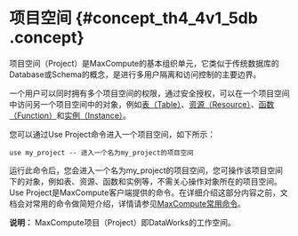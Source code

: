 # 项目空间 {#concept_th4_4v1_5db .concept}

项目空间（Project）是MaxCompute的基本组织单元，它类似于传统数据库的Database或Schema的概念，是进行多用户隔离和访问控制的主要边界。

一个用户可以同时拥有多个项目空间的权限，通过安全授权，可以在一个项目空间中访问另一个项目空间中的对象，例如[表（Table）](intl.zh-CN/用户指南/基本概念/表.md)、[资源（Resource）](intl.zh-CN/用户指南/基本概念/资源.md)、[函数（Function）](intl.zh-CN/用户指南/基本概念/函数.md)和[实例（Instance）](intl.zh-CN/用户指南/基本概念/任务实例.md)。

您可以通过Use Project命令进入一个项目空间，如下所示：

```
use my_project -- 进入一个名为my_project的项目空间
```

运行此命令后，您会进入一个名为my\_project的项目空间，您可操作该项目空间下的对象，例如表、资源、函数和实例等，不需关心操作对象所在的项目空间。Use Project是MaxCompute客户端提供的命令。在详细介绍这部分内容之前，文档会对常用的命令做简短介绍，详情请参见[MaxCompute常用命令](intl.zh-CN/用户指南/常用命令/常用命令列表.md)。

**说明：** MaxCompute项目（Project）即DataWorks的工作空间。

